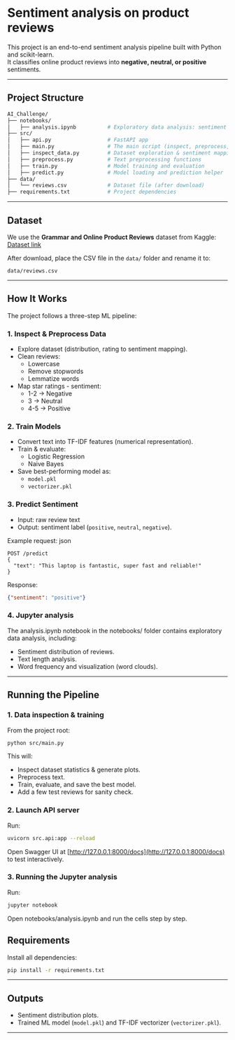 # Sentiment analysis on product reviews

This project is an end-to-end sentiment analysis pipeline built with Python and scikit-learn.  
It classifies online product reviews into **negative, neutral, or positive** sentiments.  

---

## Project Structure

```bash
AI_Challenge/
├── notebooks/
│   ├── analysis.ipynb          # Exploratory data analysis: sentiment distribution, text length, word clouds
├── src/
│   ├── api.py                  # FastAPI app
│   ├── main.py                 # The main script (inspect, preprocess, train, test)
│   ├── inspect_data.py         # Dataset exploration & sentiment mapping
│   ├── preprocess.py           # Text preprocessing functions
│   ├── train.py                # Model training and evaluation
│   ├── predict.py              # Model loading and prediction helper
├── data/                       
│   └── reviews.csv             # Dataset file (after download)
├── requirements.txt            # Project dependencies
```

---

## Dataset

We use the **Grammar and Online Product Reviews** dataset from Kaggle:  
[Dataset link](https://www.kaggle.com/datasets/datafiniti/grammar-and-online-product-reviews?utm_source=chatgpt.com)  

After download, place the CSV file in the `data/` folder and rename it to:  
```
data/reviews.csv
```

---

## How It Works

The project follows a three-step ML pipeline:

### 1. Inspect & Preprocess Data
- Explore dataset (distribution, rating to sentiment mapping).  
- Clean reviews:
  - Lowercase  
  - Remove stopwords  
  - Lemmatize words  
- Map star ratings - sentiment:
  - 1-2 → Negative  
  - 3 → Neutral  
  - 4-5 → Positive  

### 2. Train Models
- Convert text into TF-IDF features (numerical representation).  
- Train & evaluate:
  - Logistic Regression  
  - Naive Bayes  
- Save best-performing model as:
  - `model.pkl`  
  - `vectorizer.pkl`

### 3. Predict Sentiment
- Input: raw review text
- Output: sentiment label (`positive`, `neutral`, `negative`).  

Example request:
json
```
POST /predict
{
  "text": "This laptop is fantastic, super fast and reliable!"
}
```


Response:
```json
{"sentiment": "positive"}
```

### 4. Jupyter analysis
The analysis.ipynb notebook in the notebooks/ folder contains exploratory data analysis, including:
- Sentiment distribution of reviews.
- Text length analysis.
- Word frequency and visualization (word clouds).
---

## Running the Pipeline

### 1. Data inspection & training
From the project root:
```bash
python src/main.py
```
This will:
- Inspect dataset statistics & generate plots.  
- Preprocess text.  
- Train, evaluate, and save the best model.  
- Add a few test reviews for sanity check.  

### 2. Launch API server
Run:
```bash
uvicorn src.api:app --reload
```

Open Swagger UI at [http://127.0.0.1:8000/docs](http://127.0.0.1:8000/docs) to test interactively.

### 3. Running the Jupyter analysis
Run: 
```bash
jupyter notebook
```
Open notebooks/analysis.ipynb and run the cells step by step.

## Requirements

Install all dependencies:
```bash
pip install -r requirements.txt
```
---

## Outputs
- Sentiment distribution plots.  
- Trained ML model (`model.pkl`) and TF-IDF vectorizer (`vectorizer.pkl`).
---

